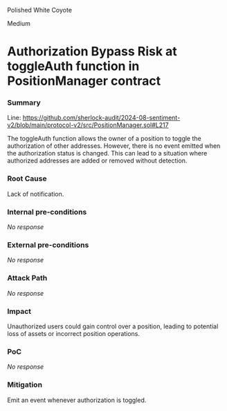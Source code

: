 Polished White Coyote

Medium

# Authorization Bypass Risk at toggleAuth  function in PositionManager contract

### Summary

Line: https://github.com/sherlock-audit/2024-08-sentiment-v2/blob/main/protocol-v2/src/PositionManager.sol#L217

 The toggleAuth function allows the owner of a position to toggle the authorization of other addresses. However, there is no event emitted when the authorization status is changed. This can lead to a situation where authorized addresses are added or removed without detection.

### Root Cause

Lack of notification.

### Internal pre-conditions

_No response_

### External pre-conditions

_No response_

### Attack Path

_No response_

### Impact

Unauthorized users could gain control over a position, leading to potential loss of assets or incorrect position operations.

### PoC

_No response_

### Mitigation

Emit an event whenever authorization is toggled.